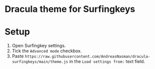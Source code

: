 # Dracula theme for Surfingkeys

# Setup

1. Open Surfingkey settings.
1. Tick the `Advanced mode` checkbox.
1. Paste `https://raw.githubusercontent.com/AndreasNasman/dracula-surfingkeys/main/theme.js` in the `Load settings from:` text field.
